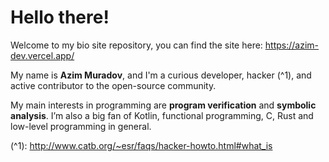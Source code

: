 # Hello there!

Welcome to my bio site repository, you can find the site here: https://azim-dev.vercel.app/

My name is **Azim Muradov**, and I'm a curious developer, hacker (^1),
and active contributor to the open-source community.

My main interests in programming are **program verification** and **symbolic analysis**.
I’m also a big fan of Kotlin, functional programming, C, Rust and low-level programming in general.

(^1): http://www.catb.org/~esr/faqs/hacker-howto.html#what_is
